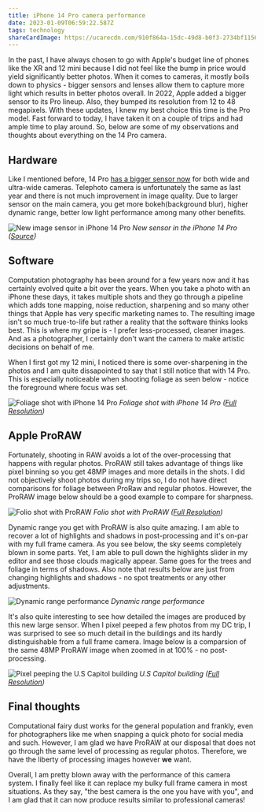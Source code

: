 ```yaml
---
title: iPhone 14 Pro camera performance
date: 2023-01-09T06:59:22.587Z
tags: technology
shareCardImage: https://ucarecdn.com/910f864a-15dc-49d8-b0f3-2734bf115678/-/format/auto/-/quality/smart_retina/-/stretch/off/-/resize/640x/
---
```


In the past, I have always chosen to go with Apple's budget line of phones like the XR and 12 mini because I did not feel like the bump in price would yield significantly better photos. When it comes to cameras, it mostly boils down to physics - bigger sensors and lenses allow them to capture more light which results in better photos overall. In 2022, Apple added a bigger sensor to its Pro lineup. Also, they bumped its resolution from 12 to 48 megapixels. With these updates, I knew my best choice this time is the Pro model. Fast forward to today, I have taken it on a couple of trips and had ample time to play around. So, below are some of my observations and thoughts about everything on the 14 Pro camera.

## Hardware

Like I mentioned before, 14 Pro [has a bigger sensor now](https://www.techinsights.com/blog/apple-iphone-14-image-sensor-preliminary-analysis) for both wide and ultra-wide cameras. Telephoto camera is unfortunately the same as last year and there is not much improvement in image quality. Due to larger sensor on the main camera, you get more bokeh(background blur), higher dynamic range, better low light performance among many other benefits.

![New image sensor in iPhone 14 Pro](https://ucarecdn.com/eaeedbb1-06ea-40c7-8031-d4da8a88e9b8/-/format/auto/-/quality/smart_retina/-/stretch/off/-/resize/1200x/)
_New sensor in the iPhone 14 Pro ([Source](https://www.apple.com))_

## Software

Computation photography has been around for a few years now and it has certainly evolved quite a bit over the years. When you take a photo with an iPhone these days, it takes multiple shots and they go through a pipeline which adds tone mapping, noise reduction, sharpening and so many other things that Apple has very specific marketing names to. The resulting image isn't so much true-to-life but rather a reality that the software thinks looks best. This is where my gripe is - I prefer less-processed, cleaner images. And as a photographer, I certainly don't want the camera to make artistic decisions on behalf of me.

When I first got my 12 mini, I noticed there is some over-sharpening in the photos and I am quite dissapointed to say that I still notice that with 14 Pro. This is especially noticeable when shooting foliage as seen below - notice the foreground where focus was set.

![Foliage shot with iPhone 14 Pro](https://ucarecdn.com/7e1b2686-6b20-4b42-be10-6f3595a8f7c7/-/format/auto/-/quality/smart_retina/-/stretch/off/-/resize/1200x/)
_Foliage shot with iPhone 14 Pro ([Full Resolution](https://ucarecdn.com/7e1b2686-6b20-4b42-be10-6f3595a8f7c7/-/format/jpg/-/quality/best/))_

## Apple ProRAW

Fortunately, shooting in RAW avoids a lot of the over-processing that happens with regular photos. ProRAW still takes advantage of things like pixel binning so you get 48MP images and more details in the shots. I did not objectively shoot photos during my trips so, I do not have direct comparisons for foliage between ProRaw and regular photos. However, the ProRAW image below should be a good example to compare for sharpness.

![Folio shot with ProRAW](https://ucarecdn.com/5ee2af2a-8f18-4199-b021-6654093671e4/-/format/auto/-/quality/smart_retina/-/stretch/off/-/resize/1200x/)
_Folio shot with ProRAW ([Full Resolution](https://ucarecdn.com/5ee2af2a-8f18-4199-b021-6654093671e4/-/format/jpg/-/quality/best/-/resize/4096x/))_

Dynamic range you get with ProRAW is also quite amazing. I am able to recover a lot of highlights and shadows in post-processing and it's on-par with my full frame camera. As you see below, the sky seems completely blown in some parts. Yet, I am able to pull down the highlights slider in my editor and see those clouds magically appear. Same goes for the trees and foliage in terms of shadows. Also note that results below are just from changing highlights and shadows - no spot treatments or any other adjustments.

![Dynamic range performance](https://ucarecdn.com/d0948bf3-3f29-4955-a18d-2a32e0979232/-/format/auto/-/quality/smart_retina/-/stretch/off/-/resize/1200x/)
_Dynamic range performance_

It's also quite interesting to see how detailed the images are produced by this new large sensor. When I pixel peeped a few photos from my DC trip, I was surprised to see so much detail in the buildings and its hardly distinguishable from a full frame camera. Image below is a comparsion of the same 48MP ProRAW image when zoomed in at 100% - no post-processing.

![Pixel peeping the U.S Capitol building](https://ucarecdn.com/910f864a-15dc-49d8-b0f3-2734bf115678/-/format/auto/-/quality/smart_retina/-/stretch/off/-/resize/1200x/)
_U.S Capitol building ([Full Resolution](https://ucarecdn.com/910f864a-15dc-49d8-b0f3-2734bf115678/-/format/jpg/-/quality/best/-/resize/4096x/))_

## Final thoughts

Computational fairy dust works for the general population and frankly, even for photographers like me when snapping a quick photo for social media and such. However, I am glad we have ProRAW at our disposal that does not go through the same level of processing as regular photos. Therefore, we have the liberty of processing images however **we** want.

Overall, I am pretty blown away with the performance of this camera system. I finally feel like it can replace my bulky full frame camera in most situations. As they say, "the best camera is the one you have with you", and I am glad that it can now produce results similar to professional cameras!
